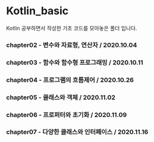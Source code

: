 # Kotlin_basic
Kotlin 공부하면서 작성한 기초 코드를 모아놓은 폴더 입니다.

### chapter02 - 변수와 자료형, 연산자 / 2020.10.04

### chapter03 - 함수와 함수형 프로그래밍 / 2020.10.11

### chapter04 - 프로그램의 흐름제어 / 2020.10.26

### chapter05 - 클래스와 객체 / 2020.11.02

### chapter06 - 프로퍼터와 초기화 / 2020.11.09

### chapter07 - 다양한 클래스와 인터페이스 / 2020.11.16
